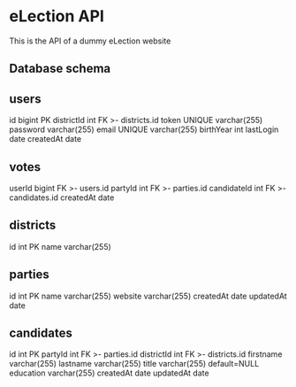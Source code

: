 # eLection API

This is the API of a dummy eLection website

## Database schema

users
----------
id bigint PK
districtId int FK >- districts.id
token UNIQUE varchar(255)
password varchar(255)
email UNIQUE varchar(255)
birthYear int
lastLogin date
createdAt date

votes
----------
userId bigint FK >- users.id
partyId int FK >- parties.id
candidateId int FK >- candidates.id
createdAt date


districts
----------
id int PK
name varchar(255)

parties
----------
id int PK
name varchar(255)
website varchar(255)
createdAt date
updatedAt date

candidates
----------
id int PK
partyId int FK >- parties.id
districtId int FK >- districts.id
firstname varchar(255)
lastname varchar(255)
title varchar(255) default=NULL
education varchar(255)
createdAt date
updatedAt date
